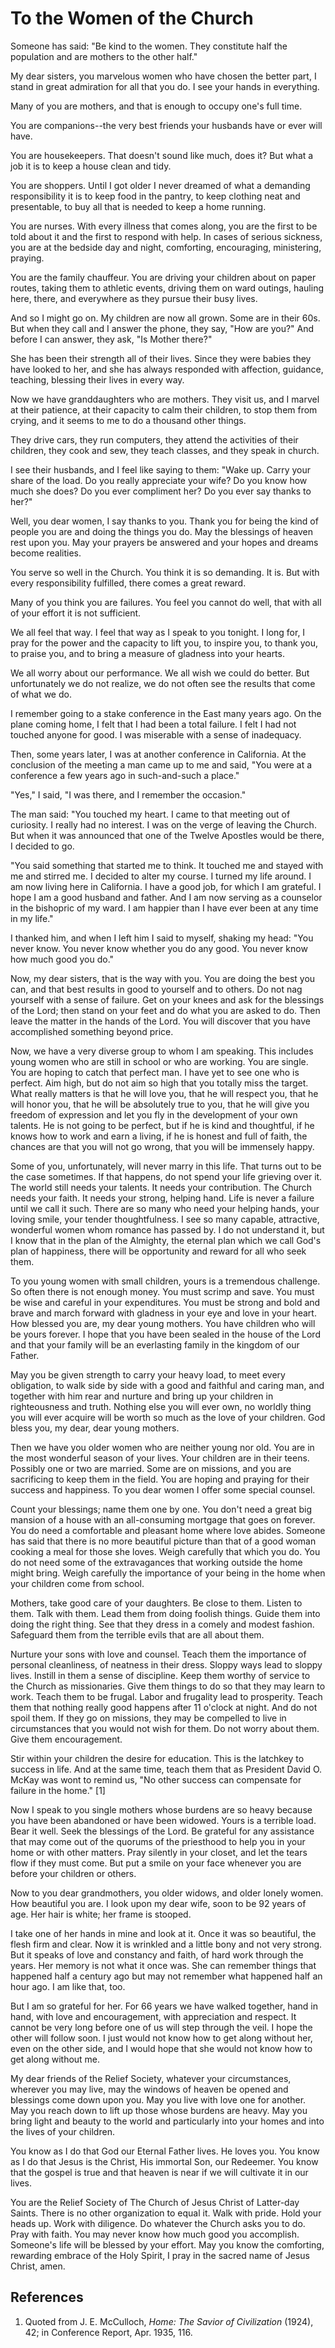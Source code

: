 # To the Women of the Church

Someone has said: "Be kind to the women. They constitute half the population
and are mothers to the other half."

My dear sisters, you marvelous women who have chosen the better part, I stand
in great admiration for all that you do. I see your hands in everything.

Many of you are mothers, and that is enough to occupy one's full time.

You are companions--the very best friends your husbands have or ever will
have.

You are housekeepers. That doesn't sound like much, does it? But what a job it
is to keep a house clean and tidy.

You are shoppers. Until I got older I never dreamed of what a demanding
responsibility it is to keep food in the pantry, to keep clothing neat and
presentable, to buy all that is needed to keep a home running.

You are nurses. With every illness that comes along, you are the first to be
told about it and the first to respond with help. In cases of serious
sickness, you are at the bedside day and night, comforting, encouraging,
ministering, praying.

You are the family chauffeur. You are driving your children about on paper
routes, taking them to athletic events, driving them on ward outings, hauling
here, there, and everywhere as they pursue their busy lives.

And so I might go on. My children are now all grown. Some are in their 60s.
But when they call and I answer the phone, they say, "How are you?" And before
I can answer, they ask, "Is Mother there?"

She has been their strength all of their lives. Since they were babies they
have looked to her, and she has always responded with affection, guidance,
teaching, blessing their lives in every way.

Now we have granddaughters who are mothers. They visit us, and I marvel at
their patience, at their capacity to calm their children, to stop them from
crying, and it seems to me to do a thousand other things.

They drive cars, they run computers, they attend the activities of their
children, they cook and sew, they teach classes, and they speak in church.

I see their husbands, and I feel like saying to them: "Wake up. Carry your
share of the load. Do you really appreciate your wife? Do you know how much
she does? Do you ever compliment her? Do you ever say thanks to her?"

Well, you dear women, I say thanks to you. Thank you for being the kind of
people you are and doing the things you do. May the blessings of heaven rest
upon you. May your prayers be answered and your hopes and dreams become
realities.

You serve so well in the Church. You think it is so demanding. It is. But with
every responsibility fulfilled, there comes a great reward.

Many of you think you are failures. You feel you cannot do well, that with all
of your effort it is not sufficient.

We all feel that way. I feel that way as I speak to you tonight. I long for, I
pray for the power and the capacity to lift you, to inspire you, to thank you,
to praise you, and to bring a measure of gladness into your hearts.

We all worry about our performance. We all wish we could do better. But
unfortunately we do not realize, we do not often see the results that come of
what we do.

I remember going to a stake conference in the East many years ago. On the
plane coming home, I felt that I had been a total failure. I felt I had not
touched anyone for good. I was miserable with a sense of inadequacy.

Then, some years later, I was at another conference in California. At the
conclusion of the meeting a man came up to me and said, "You were at a
conference a few years ago in such-and-such a place."

"Yes," I said, "I was there, and I remember the occasion."

The man said: "You touched my heart. I came to that meeting out of curiosity.
I really had no interest. I was on the verge of leaving the Church. But when
it was announced that one of the Twelve Apostles would be there, I decided to
go.

"You said something that started me to think. It touched me and stayed with me
and stirred me. I decided to alter my course. I turned my life around. I am
now living here in California. I have a good job, for which I am grateful. I
hope I am a good husband and father. And I am now serving as a counselor in
the bishopric of my ward. I am happier than I have ever been at any time in my
life."

I thanked him, and when I left him I said to myself, shaking my head: "You
never know. You never know whether you do any good. You never know how much
good you do."

Now, my dear sisters, that is the way with you. You are doing the best you
can, and that best results in good to yourself and to others. Do not nag
yourself with a sense of failure. Get on your knees and ask for the blessings
of the Lord; then stand on your feet and do what you are asked to do. Then
leave the matter in the hands of the Lord. You will discover that you have
accomplished something beyond price.

Now, we have a very diverse group to whom I am speaking. This includes young
women who are still in school or who are working. You are single. You are
hoping to catch that perfect man. I have yet to see one who is perfect. Aim
high, but do not aim so high that you totally miss the target. What really
matters is that he will love you, that he will respect you, that he will honor
you, that he will be absolutely true to you, that he will give you freedom of
expression and let you fly in the development of your own talents. He is not
going to be perfect, but if he is kind and thoughtful, if he knows how to work
and earn a living, if he is honest and full of faith, the chances are that you
will not go wrong, that you will be immensely happy.

Some of you, unfortunately, will never marry in this life. That turns out to
be the case sometimes. If that happens, do not spend your life grieving over
it. The world still needs your talents. It needs your contribution. The Church
needs your faith. It needs your strong, helping hand. Life is never a failure
until we call it such. There are so many who need your helping hands, your
loving smile, your tender thoughtfulness. I see so many capable, attractive,
wonderful women whom romance has passed by. I do not understand it, but I know
that in the plan of the Almighty, the eternal plan which we call God's plan of
happiness, there will be opportunity and reward for all who seek them.

To you young women with small children, yours is a tremendous challenge. So
often there is not enough money. You must scrimp and save. You must be wise
and careful in your expenditures. You must be strong and bold and brave and
march forward with gladness in your eye and love in your heart. How blessed
you are, my dear young mothers. You have children who will be yours forever. I
hope that you have been sealed in the house of the Lord and that your family
will be an everlasting family in the kingdom of our Father.

May you be given strength to carry your heavy load, to meet every obligation,
to walk side by side with a good and faithful and caring man, and together
with him rear and nurture and bring up your children in righteousness and
truth. Nothing else you will ever own, no worldly thing you will ever acquire
will be worth so much as the love of your children. God bless you, my dear,
dear young mothers.

Then we have you older women who are neither young nor old. You are in the
most wonderful season of your lives. Your children are in their teens.
Possibly one or two are married. Some are on missions, and you are sacrificing
to keep them in the field. You are hoping and praying for their success and
happiness. To you dear women I offer some special counsel.

Count your blessings; name them one by one. You don't need a great big mansion
of a house with an all-consuming mortgage that goes on forever. You do need a
comfortable and pleasant home where love abides. Someone has said that there
is no more beautiful picture than that of a good woman cooking a meal for
those she loves. Weigh carefully that which you do. You do not need some of
the extravagances that working outside the home might bring. Weigh carefully
the importance of your being in the home when your children come from school.

Mothers, take good care of your daughters. Be close to them. Listen to them.
Talk with them. Lead them from doing foolish things. Guide them into doing the
right thing. See that they dress in a comely and modest fashion. Safeguard
them from the terrible evils that are all about them.

Nurture your sons with love and counsel. Teach them the importance of personal
cleanliness, of neatness in their dress. Sloppy ways lead to sloppy lives.
Instill in them a sense of discipline. Keep them worthy of service to the
Church as missionaries. Give them things to do so that they may learn to work.
Teach them to be frugal. Labor and frugality lead to prosperity. Teach them
that nothing really good happens after 11 o'clock at night. And do not spoil
them. If they go on missions, they may be compelled to live in circumstances
that you would not wish for them. Do not worry about them. Give them
encouragement.

Stir within your children the desire for education. This is the latchkey to
success in life. And at the same time, teach them that as President David O.
McKay was wont to remind us, "No other success can compensate for failure in
the home." [1]

Now I speak to you single mothers whose burdens are so heavy because you have
been abandoned or have been widowed. Yours is a terrible load. Bear it well.
Seek the blessings of the Lord. Be grateful for any assistance that may come
out of the quorums of the priesthood to help you in your home or with other
matters. Pray silently in your closet, and let the tears flow if they must
come. But put a smile on your face whenever you are before your children or
others.

Now to you dear grandmothers, you older widows, and older lonely women. How
beautiful you are. I look upon my dear wife, soon to be 92 years of age. Her
hair is white; her frame is stooped.

I take one of her hands in mine and look at it. Once it was so beautiful, the
flesh firm and clear. Now it is wrinkled and a little bony and not very
strong. But it speaks of love and constancy and faith, of hard work through
the years. Her memory is not what it once was. She can remember things that
happened half a century ago but may not remember what happened half an hour
ago. I am like that, too.

But I am so grateful for her. For 66 years we have walked together, hand in
hand, with love and encouragement, with appreciation and respect. It cannot be
very long before one of us will step through the veil. I hope the other will
follow soon. I just would not know how to get along without her, even on the
other side, and I would hope that she would not know how to get along without
me.

My dear friends of the Relief Society, whatever your circumstances, wherever
you may live, may the windows of heaven be opened and blessings come down upon
you. May you live with love one for another. May you reach down to lift up
those whose burdens are heavy. May you bring light and beauty to the world and
particularly into your homes and into the lives of your children.

You know as I do that God our Eternal Father lives. He loves you. You know as
I do that Jesus is the Christ, His immortal Son, our Redeemer. You know that
the gospel is true and that heaven is near if we will cultivate it in our
lives.

You are the Relief Society of The Church of Jesus Christ of Latter-day Saints.
There is no other organization to equal it. Walk with pride. Hold your heads
up. Work with diligence. Do whatever the Church asks you to do. Pray with
faith. You may never know how much good you accomplish. Someone's life will be
blessed by your effort. May you know the comforting, rewarding embrace of the
Holy Spirit, I pray in the sacred name of Jesus Christ, amen.

## References

  1.  Quoted from J. E. McCulloch, _Home: The Savior of Civilization_ (1924), 42; in Conference Report, Apr. 1935, 116.

